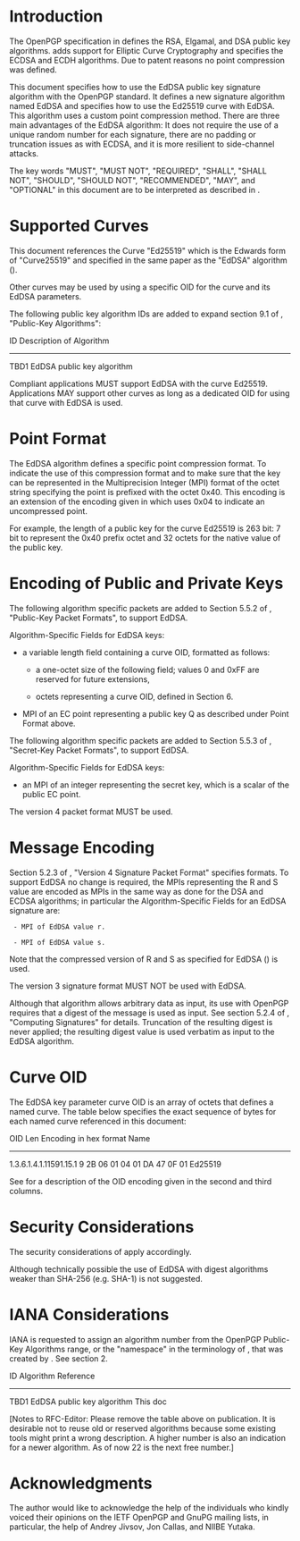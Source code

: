 # Introduction

The OpenPGP specification in [](#RFC4880) defines the RSA, Elgamal,
and DSA public key algorithms.  [](#RFC6637) adds support for
Elliptic Curve Cryptography and specifies the ECDSA and ECDH
algorithms.  Due to patent reasons no point compression was defined.

This document specifies how to use the EdDSA public key signature
algorithm [](#ED25519) with the OpenPGP standard.  It defines a new
signature algorithm named EdDSA and specifies how to use the Ed25519
curve with EdDSA.  This algorithm uses a custom point compression
method.  There are three main advantages of the EdDSA algorithm: It
does not require the use of a unique random number for each signature,
there are no padding or truncation issues as with ECDSA, and it is
more resilient to side-channel attacks.

The key words "MUST", "MUST NOT", "REQUIRED", "SHALL", "SHALL NOT",
"SHOULD", "SHOULD NOT", "RECOMMENDED", "MAY", and "OPTIONAL" in this
document are to be interpreted as described in [](#RFC2119).


# Supported Curves

This document references the Curve "Ed25519" which is the Edwards form
of "Curve25519" and specified in the same paper as the "EdDSA"
algorithm ([](#ED25519)).

Other curves may be used by using a specific OID for the curve and its
EdDSA parameters.

The following public key algorithm IDs are added to expand section 9.1
of [](#RFC4880), "Public-Key Algorithms":

   ID         Description of Algorithm
   --         --------------------------
   TBD1       EdDSA public key algorithm

Compliant applications MUST support EdDSA with the curve Ed25519.
Applications MAY support other curves as long as a dedicated OID for
using that curve with EdDSA is used.

# Point Format

The EdDSA algorithm defines a specific point compression format.  To
indicate the use of this compression format and to make sure that the
key can be represented in the Multiprecision Integer (MPI) format of
[](#RFC4880) the octet string specifying the point is prefixed with
the octet 0x40.  This encoding is an extension of the encoding given
in [](#RFC6637) which uses 0x04 to indicate an uncompressed point.

For example, the length of a public key for the curve Ed25519 is 263
bit: 7 bit to represent the 0x40 prefix octet and 32 octets for the
native value of the public key.

# Encoding of Public and Private Keys

The following algorithm specific packets are added to Section 5.5.2
of [](#RFC4880), "Public-Key Packet Formats", to support EdDSA.

Algorithm-Specific Fields for EdDSA keys:

-   a variable length field containing a curve OID, formatted as
    follows:

    -    a one-octet size of the following field; values 0 and 0xFF are
         reserved for future extensions,

    -    octets representing a curve OID, defined in Section 6.

-   MPI of an EC point representing a public key Q as described under
    Point Format above.

The following algorithm specific packets are added to Section 5.5.3
of [](#RFC4880), "Secret-Key Packet Formats", to support EdDSA.

Algorithm-Specific Fields for EdDSA keys:

- an MPI of an integer representing the secret key, which is a
  scalar of the public EC point.

The version 4 packet format MUST be used.


# Message Encoding

Section 5.2.3 of [](#RFC4880), "Version 4 Signature Packet Format"
specifies formats.  To support EdDSA no change is required, the MPIs
representing the R and S value are encoded as MPIs in the same way as
done for the DSA and ECDSA algorithms; in particular the
Algorithm-Specific Fields for an EdDSA signature are:

     - MPI of EdDSA value r.

     - MPI of EdDSA value s.

Note that the compressed version of R and S as specified for EdDSA
([](#ED25519)) is used.

The version 3 signature format MUST NOT be used with EdDSA.

Although that algorithm allows arbitrary data as input, its use with
OpenPGP requires that a digest of the message is used as input.  See
section 5.2.4 of [](#RFC4880), "Computing Signatures" for details.
Truncation of the resulting digest is never applied; the resulting
digest value is used verbatim as input to the EdDSA algorithm.


# Curve OID

The EdDSA key parameter curve OID is an array of octets that defines a
named curve.  The table below specifies the exact sequence of bytes
for each named curve referenced in this document:

  OID                     Len  Encoding in hex format      Name
  ----------------------  ---  --------------------------  -------
  1.3.6.1.4.1.11591.15.1    9  2B 06 01 04 01 DA 47 0F 01  Ed25519

See [](#RFC6637) for a description of the OID encoding given in the
second and third columns.


# Security Considerations

The security considerations of [](#RFC4880) apply accordingly.

Although technically possible the use of EdDSA with digest algorithms
weaker than SHA-256 (e.g. SHA-1) is not suggested.


# IANA Considerations

IANA is requested to assign an algorithm number from the OpenPGP
Public-Key Algorithms range, or the "namespace" in the terminology of
[](#RFC5226), that was created by [](#RFC4880).  See section 2.

   ID    Algorithm                   Reference
   --    --------------------------  ---------
   TBD1  EdDSA public key algorithm  This doc

   [Notes to RFC-Editor: Please remove the table above on publication.
    It is desirable not to reuse old or reserved algorithms because
    some existing tools might print a wrong description.  A higher
    number is also an indication for a newer algorithm.  As of now
    22 is the next free number.]


# Acknowledgments

The author would like to acknowledge the help of the individuals who
kindly voiced their opinions on the IETF OpenPGP and GnuPG mailing
lists, in particular, the help of Andrey Jivsov, Jon Callas, and NIIBE
Yutaka.
